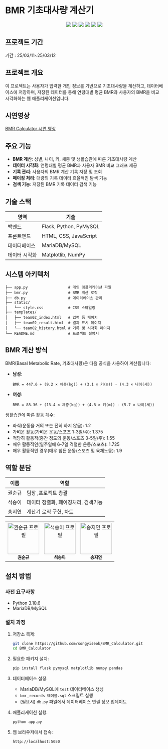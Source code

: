 # BMR 기초대사량 계산기

<p align="center">
  <img src="https://img.shields.io/badge/python-3776AB?style=for-the-badge&logo=python&logoColor=white" />
  <img src="https://img.shields.io/badge/flask-000000?style=for-the-badge&logo=flask&logoColor=white" />
  <img src="https://img.shields.io/badge/mariadb-003545?style=for-the-badge&logo=mariadb&logoColor=white" />
  <img src="https://img.shields.io/badge/matplotlib-11557c?style=for-the-badge&logo=matplotlib&logoColor=white" />
  <img src="https://img.shields.io/badge/numpy-013243?style=for-the-badge&logo=numpy&logoColor=white" />
  <img src="https://img.shields.io/badge/jquery-0769AD?style=for-the-badge&logo=jquery&logoColor=white" />
</p>

## 프로젝트 기간
기간 : 25/03/11~25/03/12

## 프로젝트 개요
이 프로젝트는 사용자가 입력한 개인 정보를 기반으로 기초대사량을 계산하고, 데이터베이스에 저장하며, 저장된 데이터를 통해 연령대별 평균 BMR과 사용자의 BMR을 비교 시각화하는 웹 애플리케이션입니다.

## 시연영상

[BMR Calculator 시연 영상](https://www.youtube.com/watch?v=-jvTe9RzVHA)


## 주요 기능

- **BMR 계산**: 성별, 나이, 키, 체중 및 생활습관에 따른 기초대사량 계산
- **데이터 시각화**: 연령대별 평균 BMR과 사용자 BMR 비교 그래프 제공
- **기록 관리**: 사용자의 BMR 계산 기록 저장 및 조회
- **페이징 처리**: 대량의 기록 데이터 효율적인 탐색 기능
- **검색 기능**: 저장된 BMR 기록 데이터 검색 기능

## 기술 스택

| 영역 | 기술 |
|------|------|
| 백엔드 | Flask, Python, PyMySQL |
| 프론트엔드 | HTML, CSS, JavaScript |
| 데이터베이스 | MariaDB/MySQL |
| 데이터 시각화 | Matplotlib, NumPy |

## 시스템 아키텍처

```
├── app.py                  # 메인 애플리케이션 파일
├── bmr.py                  # BMR 계산 로직
├── db.py                   # 데이터베이스 관리
├── static/
│   └── style.css           # CSS 스타일링
├── templates/
│   ├── team02_index.html   # 입력 폼 페이지
│   ├── team02_result.html  # 결과 표시 페이지
│   └── team02_history.html # 기록 및 시각화 페이지
└── README.md               # 프로젝트 설명서
```

## BMR 계산 방식

BMR(Basal Metabolic Rate, 기초대사량)은 다음 공식을 사용하여 계산됩니다:

- **남성**:
  ```
  BMR = 447.6 + (9.2 × 체중(kg)) + (3.1 × 키(m)) - (4.3 × 나이(세))
  ```

- **여성**:
  ```
  BMR = 88.36 + (13.4 × 체중(kg)) + (4.8 × 키(m)) - (5.7 × 나이(세))
  ```

생활습관에 따른 활동 계수:
- 좌식(운동을 거의 또는 전혀 하지 않음): 1.2
- 가벼운 활동(가벼운 운동/스포츠 1-3일/주): 1.375
- 적당히 활동적(중간 정도의 운동/스포츠 3-5일/주): 1.55
- 매우 활동적인(일주일에 6-7일 격렬한 운동/스포츠): 1.725
- 매우 활동적인 경우(매우 힘든 운동/스포츠 및 육체노동): 1.9

## 역할 분담

| 이름 | 역할 |
|------|------|
| 권순규 | 팀장 ,프로젝트 총괄 |
| 석송이 | 데이터 정렬화, 페이징처리, 검색기능 |
| 송지연 | 계산기 로직 구현, 차트 |

<artifacts>
<artifact id="profile-cards" type="text/markdown">
<table>
  <tr>
    <td align="center">
      <a href="https://github.com/SK-Kwon90">
        <img src="https://github.com/SK-Kwon90.png" width="100px;" alt="권순규 프로필"/>
        <br />
        <sub><b>권순규</b></sub>
      </a>
      <br />
    </td>
    <td align="center">
      <a href="https://github.com/songyiseok">
        <img src="https://github.com/songyiseok.png" width="100px;" alt="석송이 프로필"/>
        <br />
        <sub><b>석송이</b></sub>
      </a>
      <br />
    </td>
    <td align="center">
      <a href="https://github.com/ssuuoo12">
        <img src="https://github.com/ssuuoo12.png" width="100px;" alt="송지연 프로필"/>
        <br />
        <sub><b>송지연</b></sub>
      </a>
      <br />
    </td>
  </tr>
</table>
</artifact>
</artifacts>

## 설치 방법

### 사전 요구사항
- Python 3.10.6
- MariaDB/MySQL

### 설치 과정

1. 저장소 복제:
   ```bash
   git clone https://github.com/songyiseok/BMR_Calculator.git
   cd BMR_Calculator
   ```
2. 필요한 패키지 설치:
   ```bash
   pip install flask pymysql matplotlib numpy pandas
   ```

3. 데이터베이스 설정:
   - MariaDB/MySQL에 `test` 데이터베이스 생성
   - `bmr_records 테이블.sql` 스크립트 실행
   - (필요시) `db.py` 파일에서 데이터베이스 연결 정보 업데이트

4. 애플리케이션 실행:
   ```bash
   python app.py
   ```

5. 웹 브라우저에서 접속:
   ```
   http://localhost:5050
   ```
